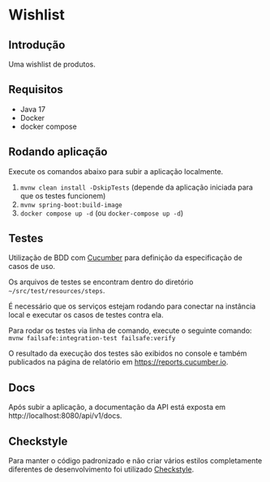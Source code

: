 # Wishlist

## Introdução

Uma wishlist de produtos.

## Requisitos

- Java 17
- Docker
- docker compose

## Rodando aplicação

Execute os comandos abaixo para subir a aplicação localmente.

1. `mvnw clean install -DskipTests` (depende da aplicação iniciada para que os testes funcionem)
2. `mvnw spring-boot:build-image`
3. `docker compose up -d` (ou `docker-compose up -d`)

## Testes

Utilização de BDD com [Cucumber](https://cucumber.io/) para definição da especificação de casos de uso.

Os arquivos de testes se encontram dentro do diretório `~/src/test/resources/steps`.

É necessário que os serviços estejam rodando para conectar na instância local e executar os casos de testes contra ela.

Para rodar os testes via linha de comando, execute o seguinte comando: `mvnw failsafe:integration-test failsafe:verify`

O resultado da execução dos testes são exibidos no console e também publicados na 
página de relatório em https://reports.cucumber.io.

## Docs

Após subir a aplicação, a documentação da API está exposta em http://localhost:8080/api/v1/docs.

## Checkstyle

Para manter o código padronizado e não criar vários estilos completamente diferentes de desenvolvimento
foi utilizado [Checkstyle](https://checkstyle.sourceforge.io/).
